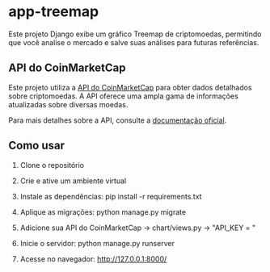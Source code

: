 # app-treemap

Este projeto Django exibe um gráfico Treemap de criptomoedas, permitindo que você analise o mercado e salve suas análises para futuras referências.
 
## API do CoinMarketCap

Este projeto utiliza a [API do CoinMarketCap](https://coinmarketcap.com/api/pricing/) para obter dados detalhados sobre criptomoedas. A API oferece uma ampla gama de informações atualizadas sobre diversas moedas.

Para mais detalhes sobre a API, consulte a [documentação oficial](https://coinmarketcap.com/api/documentation/v1/).

## Como usar

1. Clone o repositório

2. Crie e ative um ambiente virtual

3. Instale as dependências: pip install -r requirements.txt

4. Aplique as migrações: python manage.py migrate

5. Adicione sua API do CoinMarketCap -> chart/views.py -> "API_KEY = " 

6. Inicie o servidor: python manage.py runserver

7. Acesse no navegador: http://127.0.0.1:8000/
